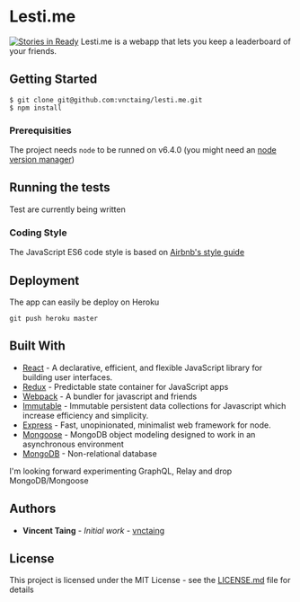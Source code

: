 # Lesti.me
[![Stories in Ready](https://badge.waffle.io/vnctaing/lesti.me.png?label=ready&title=Ready)](http://waffle.io/vnctaing/lesti.me)
Lesti.me is a webapp that lets you keep a leaderboard of your friends. 

## Getting Started

```
$ git clone git@github.com:vnctaing/lesti.me.git
$ npm install
```

### Prerequisities

The project needs `node` to be runned on v6.4.0 (you might need an [node version manager](https://github.com/tj/n))

## Running the tests

Test are currently being written

### Coding Style

The JavaScript ES6 code style is based on [Airbnb's style guide](https://github.com/airbnb/javascript)

## Deployment

The app can easily be deploy on Heroku

```
git push heroku master
```

## Built With

* [React](https://github.com/facebook/react) - A declarative, efficient, and flexible JavaScript library for building user interfaces.
* [Redux](https://github.com/reactjs/redux) - Predictable state container for JavaScript apps
* [Webpack](https://github.com/webpack/webpack) - A bundler for javascript and friends
* [Immutable](https://github.com/facebook/immutable-js) - Immutable persistent data collections for Javascript which increase efficiency and simplicity.
* [Express](https://github.com/expressjs/express) - Fast, unopinionated, minimalist web framework for node.
* [Mongoose](https://github.com/Automattic/mongoose) - MongoDB object modeling designed to work in an asynchronous environment
* [MongoDB](https://www.mongodb.com/) - Non-relational database

I'm looking forward experimenting GraphQL, Relay and drop MongoDB/Mongoose

## Authors

* **Vincent Taing** - *Initial work* - [vnctaing](https://github.com/vnctaing)

## License

This project is licensed under the MIT License - see the [LICENSE.md](LICENSE.md) file for details
